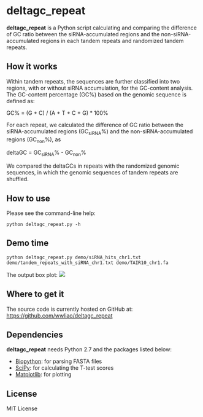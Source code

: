 # deltagc_repeat
**deltagc_repeat** is a Python script calculating and comparing the difference 
of GC ratio between the siRNA-accumulated regions and the non-siRNA-accumulated
 regions in each tandem repeats and randomized tandem repeats.

## How it works
Within tandem repeats, the sequences are further classified into two regions, 
with or without siRNA accumulation, for the GC-content analysis. The GC-content
percentage (GC%) based on the genomic sequence is defined as:

GC% = (G + C) / (A + T + C + G) * 100%

For each repeat, we calculated the difference of GC ratio between the 
siRNA-accumulated regions (GC<sub>siRNA</sub>%) and the non-siRNA-accumulated regions 
(GC<sub>non</sub>%), as 

deltaGC = GC<sub>siRNA</sub>% - GC<sub>non</sub>% 

We compared the deltaGCs in repeats with the randomized genomic sequences, in 
which the genomic sequences of tandem repeats are shuffled.

## How to use
Please see the command-line help:

    python deltagc_repeat.py -h

## Demo time

    python deltagc_repeat.py demo/siRNA_hits_chr1.txt demo/tandem_repeats_with_siRNA_chr1.txt demo/TAIR10_chr1.fa

The output box plot:
![](https://raw2.github.com/wwliao/deltagc_repeat/master/demo/deltagc_boxplot.png)

## Where to get it
The source code is currently hosted on GitHub at: 
https://github.com/wwliao/deltagc_repeat

## Dependencies
**deltagc_repeat** needs Python 2.7 and the packages listed below:
- [Biopython](www.biopython.org/): for parsing FASTA files
- [SciPy](http://www.scipy.org): for calculating the T-test scores
- [Matplotlib](http://matplotlib.sourceforge.net/): for plotting


## License
MIT License
